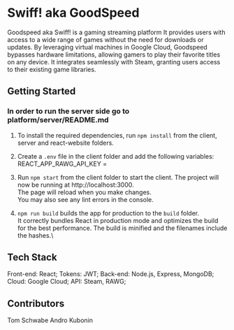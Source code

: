 # Swiff! aka GoodSpeed

Goodspeed aka Swiff! is a gaming streaming platform It provides users with access to a wide range of games without the need for downloads or updates. By leveraging virtual machines in Google Cloud, Goodspeed bypasses hardware limitations, allowing gamers to play their favorite titles on any device. It integrates seamlessly with Steam, granting users access to their existing game libraries.


## Getting Started
### In order to run the server side go to platform/server/README.md

1. To install the required dependencies, run `npm install` from the client, server and react-website folders.

2. Create a `.env` file in the client folder and add the following variables:
REACT_APP_RAWG_API_KEY =

3. Run `npm start` from the client folder to start the client. The project will now be running at http://localhost:3000.\
The page will reload when you make changes.\
You may also see any lint errors in the console.

4. `npm run build` builds the app for production to the `build` folder.\
It correctly bundles React in production mode and optimizes the build for the best performance.
The build is minified and the filenames include the hashes.\

## Tech Stack
Front-end: React;
Tokens: JWT;
Back-end: Node.js, Express, MongoDB;
Cloud: Google Cloud;
API: Steam, RAWG;

## Contributors
Tom Schwabe
Andro Kubonin



